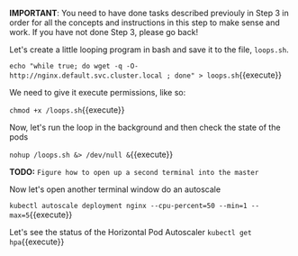 **IMPORTANT**: You need to have done tasks described previouly in Step 3 in order for all the concepts and instructions
in this step to make sense and work. If you have not done Step 3, please go back!

Let's create a little looping program in bash and save it to the file, `loops.sh`.

`echo "while true; do wget -q -O- http://nginx.default.svc.cluster.local ; done" > loops.sh`{{execute}}

We need to give it execute permissions, like so:

`chmod +x /loops.sh`{{execute}}

Now, let's run the loop in the background and then check the state of the pods

`nohup /loops.sh &> /dev/null &`{{execute}}


**TODO:** `Figure how to open up a second terminal into the master`


Now let's open another terminal window do an autoscale

`kubectl autoscale deployment nginx --cpu-percent=50 --min=1 --max=5`{{execute}}


Let's see the status of the Horizontal Pod Autoscaler
`kubectl get hpa`{{execute}}






